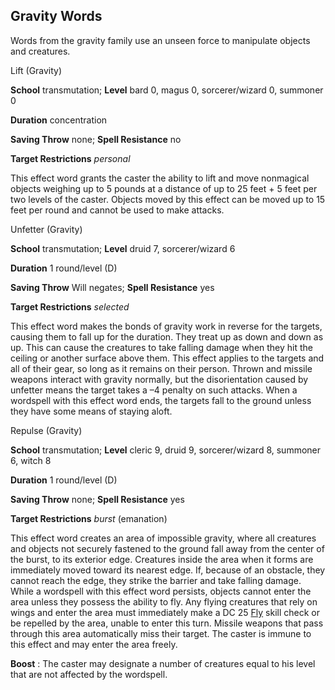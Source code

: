 ## Gravity Words

Words from the gravity family use an unseen force to manipulate objects and creatures.

Lift (Gravity)

**School** transmutation; **Level** bard 0, magus 0, sorcerer/wizard 0, summoner 0

**Duration** concentration

**Saving Throw** none; **Spell Resistance** no

**Target Restrictions** _personal_

This effect word grants the caster the ability to lift and move nonmagical objects weighing up to 5 pounds at a distance of up to 25 feet + 5 feet per two levels of the caster. Objects moved by this effect can be moved up to 15 feet per round and cannot be used to make attacks.

Unfetter (Gravity)

**School** transmutation; **Level** druid 7, sorcerer/wizard 6

**Duration** 1 round/level (D)

**Saving Throw** Will negates; **Spell Resistance** yes

**Target Restrictions** _selected_

This effect word makes the bonds of gravity work in reverse for the targets, causing them to fall up for the duration. They treat up as down and down as up. This can cause the creatures to take falling damage when they hit the ceiling or another surface above them. This effect applies to the targets and all of their gear, so long as it remains on their person. Thrown and missile weapons interact with gravity normally, but the disorientation caused by unfetter means the target takes a –4 penalty on such attacks. When a wordspell with this effect word ends, the targets fall to the ground unless they have some means of staying aloft.

Repulse (Gravity)

**School** transmutation; **Level** cleric 9, druid 9, sorcerer/wizard 8, summoner 6, witch 8

**Duration** 1 round/level (D)

**Saving Throw** none; **Spell Resistance** yes

**Target Restrictions** _burst_ (emanation)

This effect word creates an area of impossible gravity, where all creatures and objects not securely fastened to the ground fall away from the center of the burst, to its exterior edge. Creatures inside the area when it forms are immediately moved toward its nearest edge. If, because of an obstacle, they cannot reach the edge, they strike the barrier and take falling damage. While a wordspell with this effect word persists, objects cannot enter the area unless they possess the ability to fly. Any flying creatures that rely on wings and enter the area must immediately make a DC 25 [Fly](skills/fly.md#_fly) skill check or be repelled by the area, unable to enter this turn. Missile weapons that pass through this area automatically miss their target. The caster is immune to this effect and may enter the area freely.

**Boost** : The caster may designate a number of creatures equal to his level that are not affected by the wordspell.


